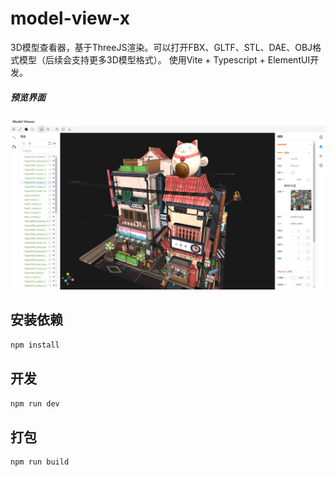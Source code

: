 # model-view-x
3D模型查看器，基于ThreeJS渲染。可以打开FBX、GLTF、STL、DAE、OBJ格式模型（后续会支持更多3D模型格式）。
使用Vite + Typescript + ElementUI开发。

##### 预览界面
![image](images/model-show.png)

## 安装依赖
```sh
npm install
```

## 开发
```sh
npm run dev
```

## 打包
```sh
npm run build
```
